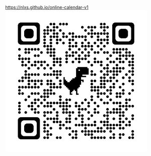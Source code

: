 https://nlxs.github.io/online-calendar-v1
![Image text](https://raw.githubusercontent.com/NLxs/online-calendar-v1/main/qrcode_nlxs.github.io.png)
